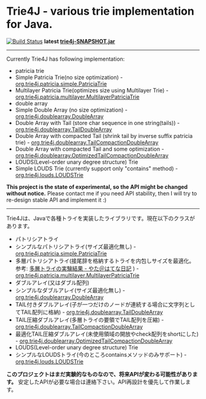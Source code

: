 # Trie4J - various trie implementation for Java.

[![Build Status](https://buildhive.cloudbees.com/job/takawitter/job/trie4j/badge/icon)](https://buildhive.cloudbees.com/job/takawitter/job/trie4j/)
 **latest [trie4j-SNAPSHOT.jar](https://buildhive.cloudbees.com/job/takawitter/job/trie4j/lastSuccessfulBuild/artifact/trie4j/dist/trie4j-SNAPSHOT.jar)**

---
Currently Trie4J has following implementation:
* patricia trie
 * Simple Patricia Trie(no size optimization)  - [org.trie4j.patricia.simple.PatriciaTrie](https://github.com/takawitter/trie4j/blob/master/trie4j/src/org/trie4j/patricia/simple/PatriciaTrie.java)
 * Multilayer Patricia Trie(optimizes size using Multilayer Trie) - [org.trie4j.patricia.multilayer.MultilayerPatriciaTrie](https://github.com/takawitter/trie4j/blob/master/trie4j/src/org/trie4j/patricia/multilayer/MultilayerPatriciaTrie.java)
* double array
 * Simple Double Array (no size optimization) - [org.trie4j.doublearray.DoubleArray](https://github.com/takawitter/trie4j/blob/master/trie4j/src/org/trie4j/doublearray/DoubleArray.java)
 * Double Array with Tail (store char sequence in one string(tails)) - [org.trie4j.doublearray.TailDoubleArray](https://github.com/takawitter/trie4j/blob/master/trie4j/src/org/trie4j/doublearray/TailDoubleArray.java)
 * Double Array with compacted Tail (shrink tail by inverse suffix patricia trie) - [org.trie4j.doublearray.TailCompactionDoubleArray](https://github.com/takawitter/trie4j/blob/master/trie4j/src/org/trie4j/doublearray/TailCompactionDoubleArray.java)
 * Double Array with compacted Tail and some optimization - [org.trie4j.doublearray.OptimizedTailCompactionDoubleArray](https://github.com/takawitter/trie4j/blob/master/trie4j/src/org/trie4j/doublearray/OptimizedTailCompactionDoubleArray.java)
* LOUDS(Level-order unary degree structure) Trie
 * Simple LOUDS Trie (currently support only "contains" method) - [org.trie4j.louds.LOUDSTrie](https://github.com/takawitter/trie4j/blob/master/trie4j/src/org/trie4j/louds/LOUDSTrie.java)

**This project is the state of experimental, so the API might be changed without notice.** Please contact me if you need API stability, then I will try to re-design stable API and implement it :)

---
Trie4Jは、Javaで各種トライを実装したライブラリです。現在以下のクラスがあります。
* パトリシアトライ
 * シンプルなパトリシアトライ(サイズ最適化無し) - [org.trie4j.patricia.simple.PatriciaTrie](https://github.com/takawitter/trie4j/blob/master/trie4j/src/org/trie4j/patricia/simple/PatriciaTrie.java)
 * 多層パトリシアトライ(接尾辞を格納するトライを内包しサイズを最適化。参考: [多層トライの実験結果 - やた＠はてな日記](http://d.hatena.ne.jp/s-yata/20101223/1293143633) ) - [org.trie4j.patricia.multilayer.MultilayerPatriciaTrie](https://github.com/takawitter/trie4j/blob/master/trie4j/src/org/trie4j/patricia/multilayer/MultilayerPatriciaTrie.java)
* ダブルアレイ(又はダブル配列)
 * シンプルなダブルアレイ(サイズ最適化無し) - [org.trie4j.doublearray.DoubleArray](https://github.com/takawitter/trie4j/blob/master/trie4j/src/org/trie4j/doublearray/DoubleArray.java)
 * TAIL付きダブルアレイ(子が一つだけのノードが連続する場合に文字列としてTAIL配列に格納) - [org.trie4j.doublearray.TailDoubleArray](https://github.com/takawitter/trie4j/blob/master/trie4j/src/org/trie4j/doublearray/TailDoubleArray.java)
 * TAIL圧縮ダブルアレイ(多層トライの要領でTAIL配列を圧縮) - [org.trie4j.doublearray.TailCompactionDoubleArray](https://github.com/takawitter/trie4j/blob/master/trie4j/src/org/trie4j/doublearray/TailCompactionDoubleArray.java)
 * 最適化TAIL圧縮ダブルアレイ(未使用領域の開放やcheck配列をshortにした) - [org.trie4j.doublearray.OptimizedTailCompactionDoubleArray](https://github.com/takawitter/trie4j/blob/master/trie4j/src/org/trie4j/doublearray/OptimizedTailCompactionDoubleArray.java)
* LOUDS(Level-order unary degree structure) Trie
 * シンプルなLOUDSトライ(今のところcontainsメソッドのみサポート) - [org.trie4j.louds.LOUDSTrie](https://github.com/takawitter/trie4j/blob/master/trie4j/src/org/trie4j/louds/LOUDSTrie.java)

**このプロジェクトはまだ実験的なものなので、将来APIが変わる可能性があります。**
安定したAPIが必要な場合は連絡下さい。API再設計を優先して作業します。
